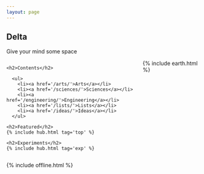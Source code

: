 ```yaml
---
layout: page
---
```



## Delta 
Give your mind some space

<div class="columns is-vcentered">

  <div class="column">

    <h2>Contents</h2>

      <ul>
        <li><a href='/arts/'>Arts</a></li>
        <li><a href='/sciences/'>Sciences</a></li>
        <li><a href='/engineering/'>Engineering</a></li>
        <li><a href='/lists/'>Lists</a></li>
        <li><a href='/ideas/'>Ideas</a></li>
      </ul>

    <h2>Featured</h2>
    {% include hub.html tag='top' %}

    <h2>Experiments</h2>
    {% include hub.html tag='exp' %}

  </div>


  <div class="column">
    {% include earth.html %}
  </div>

</div>

{% include offline.html  %}

